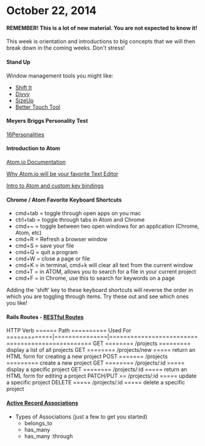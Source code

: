 # October 22, 2014

#### REMEMBER! This is a lot of new material. You are not expected to know it!

This week is orientation and introductions to big concepts that we will then
break down in the coming weeks. Don't stress!

#### Stand Up

Window management tools you might like:

* [Shift It](http://shift-it.en.softonic.com/mac)
* [Divvy](http://divvy.en.softonic.com/mac)
* [SizeUp](http://www.macupdate.com/app/mac/30721/sizeup)
* [Better Touch Tool](http://www.boastr.net/)

#### Meyers Briggs Personality Test

[16Personalities](http://www.16personalities.com/)

#### Introduction to Atom

[Atom.io Documentation](https://atom.io/docs/latest/)

[Why Atom.io will be your favorite Text Editor](https://www.youtube.com/watch?v=bo5MM2N_3tw)

[Intro to Atom and custom key bindings](http://vimeo.com/87902013)

#### Chrome / Atom Favorite Keyboard Shortcuts

* cmd+tab = toggle through open apps on you mac
* ctrl+tab = toggle through tabs in Atom and Chrome
* cmd+~ = toggle between two open windows for an application (Chrome, Atom, etc)
* cmd+R = Refresh a browser window
* cmd+S = save your file
* cmd+Q = quit a program
* cmd+W = close a page or file
* cmd+K = in terminal, cmd+k will clear all text from the current window
* cmd+T = in ATOM, allows you to search for a file in your current project
* cmd+F = in Chrome, use this to search for keywords on a page

Adding the 'shift' key to these keyboard shortcuts will reverse the order in which
you are toggling through items. Try these out and see which ones you like!

#### Rails Routes - [RESTful Routes](http://guides.rubyonrails.org/routing.html)

HTTP Verb ====== Path ========== Used For
=============|===============|=================================================
GET ======== /projects ========= display a list of all projects
GET ======== /projects/new ===== return an HTML form for creating a new project
POST ======= /projects ========= create a new project
GET ======== /projects/:id ===== display a specific project
GET ======== /projects/:id ===== return an HTML form for editing a project
PATCH/PUT == /projects/:id ===== update a specific project
DELETE ===== /projects/:id ===== delete a specific project

#### [Active Record Associations](http://guides.rubyonrails.org/association_basics.html)

* Types of Associations (just a few to get you started)
  * belongs_to
  * has_many
  * has_many :through
